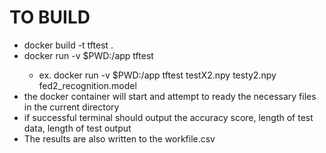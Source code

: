 # TO BUILD
- docker build -t tftest . 
- docker run -v $PWD:/app tftest <X input file> <y input file> <global model name>
  - ex. docker run -v $PWD:/app tftest testX2.npy testy2.npy fed2_recognition.model
- the docker container will start and attempt to ready the necessary files in the current directory
- if successful terminal should output the accuracy score, length of test data, length of test output
 - The results are also written to the workfile.csv
